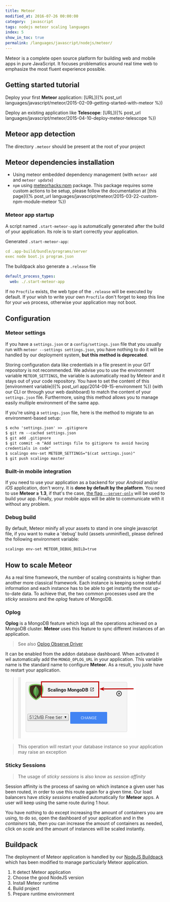 ```yaml
---
title: Meteor
modified_at: 2016-07-26 00:00:00
category:  javascript
tags: nodejs meteor scaling languages
index: 5
show_in_toc: true
permalink: /languages/javascript/nodejs/meteor/
---
```


Meteor is a complete open source platform for building web and mobile apps in pure JavaScript.
It focuses problematics around real time web to emphasize the most fluent experience possible.

## Getting started tutorial

Deploy your first __Meteor__ application: [URL]({% post_url languages/javascript/meteor/2015-02-09-getting-started-with-meteor %})

Deploy an existing application like __Telescope__: [URL]({% post_url languages/javascript/meteor/2015-04-10-deploy-meteor-telescope %})

## Meteor app detection

The directory `.meteor` should be present at the root of your project

## Meteor dependencies installation

* Using meteor embedded dependency management (with `meteor add` and `meteor
  update`)
* `npm` using [meteorhacks:npm](https://github.com/meteorhacks/npm) package.
  This package requires some custom actions to be setup, please follow the
  documentation at [this page]({% post_url languages/javascript/meteor/2015-03-22-custom-npm-module-meteor %})

### Meteor app startup

A script named `.start-meteor-app` is automatically generated after the build of your application. Its role is to start correctly your application.

Generated `.start-meteor-app`:

```yaml
cd .app-build/bundle/programs/server
exec node boot.js program.json
```

The buildpack also generate a `.release` file

```yaml
default_process_types:
  web: ./.start-meteor-app
```

If no `Procfile` exists, the web type of the `.release` will be executed by default.
If your wish to write your own `Procfile` don't forget to keep this line for
your `web` process, otherwise your application may not boot.

## Configuration

### Meteor settings

If you have a `settings.json` or a `config/settings.json` file that you usually run with
`meteor --settings settings.json`, you have nothing to do it will be handled by our
deployment system, **but this method is deprecated**.

Storing configuration data like credentials in a file present in your GIT repository
is not recommended. We advise you to use the environment variable `METEOR_SETTINGS`, the variable
is automatically read by Meteor and it stays out of your code repository. You have to set the content of this [environment variable]({% post_url app/2014-09-15-environment %}) (with our CLI or through your web dashboard) to match the content of your `settings.json` file. Furthermore, using this method allows you to manage easily multiple environment of the same app.

If you're using a `settings.json` file, here is the method to migrate to an environment-based
setup:

```bash
$ echo 'settings.json' >> .gitignore
$ git rm --cached settings.json
$ git add .gitignore
$ git commit -m "Add settings file to gitignore to avoid having credentials in code"
$ scalingo env-set METEOR_SETTINGS="$(cat settings.json)"
$ git push scalingo master
```

### Built-in mobile integration

If you need to use your application as a backend for your *Android* and/or *iOS*
application, don't worry. It is **done by default by the platform**. You need
to use **Meteor ≥ 1.3**, if that's the case, [the flag
`--server-only`](https://guide.meteor.com/mobile.html#building-for-production<Paste>)
will be used to build your app. Finally, your mobile apps will be able to communicate
with it without any problem.

### Debug build

By default, Meteor minify all your assets to stand in one single javascript
file, if you want to make a 'debug' build (assets unminified), please defined
the following environment variable:

```bash
scalingo env-set METEOR_DEBUG_BUILD=true
```

## How to scale __Meteor__

As a real time framework, the number of scaling constraints is higher than another more classical
framework. Each instance is keeping some stateful information and each instance has to be able to
get instantly the most up-to-date data. To achieve that, the two common processes used are the
_sticky sessions_ and the _oplog_ feature of MongoDB.

### Oplog

__Oplog__ is a MongoDB feature which logs all the operations achieved on a MongoDB cluster. __Meteor__
uses this feature to sync different instances of an application.

> See also [Oplog Observe Driver](https://github.com/meteor/meteor/wiki/Oplog-Observe-Driver)

It can be enabled from the addon database dashboard. When activated it wil automatically add the
`MONGO_OPLOG_URL` in your application. This variable name is the standard name to configure __Meteor__.
As a result, you juste have to restart your application.

> ![Link to Dashboard](/assets/images/database/link-to-dashboard.png)

<blockquote class="bg-info">
  This operation will restart your database instance so your application may raise an exception
</blockquote>

### Sticky Sessions

> The usage of _sticky sessions_ is also know as _session affinity_

Session affinity is the process of saving on which instance a given user has been routed, in order to use
this route again for a given time. Our load balancers have _sticky sessions_ enabled automatically
for __Meteor__ apps. A user will keep using the same route during 1 hour.

You have nothing to do except increasing the amount of containers you are using, to do
so, open the dashboard of your application and in the _containers_ tab, then you can increase the amount
of containers as needed, click on _scale_ and the amount of instances will be scaled instantly.

## Buildpack

The deployment of Meteor application is handled by our [NodeJS Buildpack](https://github.com/Scalingo/nodejs-buildpack)
which has been modified to manage particularly Meteor application.

1. It detect Meteor application
2. Choose the good NodeJS version
3. Install Meteor runtime
4. Build project
5. Prepare runtime environment

